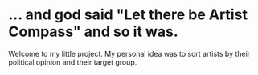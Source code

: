 <h1>... and god said "Let there be Artist Compass" and so it was.</h1>

Welcome to my little project. My personal idea was to sort artists by their political opinion and their target group.